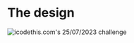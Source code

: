 # The design

![icodethis.com's 25/07/2023 challenge](https://icodethis.com/images/projects/events_app.png)